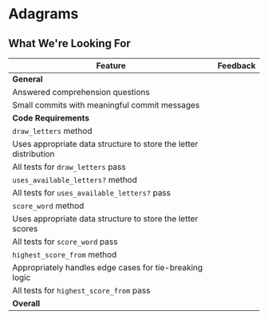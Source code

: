 # Adagrams
## What We're Looking For

Feature | Feedback
--- | ---
**General** |
Answered comprehension questions |
Small commits with meaningful commit messages |
**Code Requirements** |
`draw_letters` method |
Uses appropriate data structure to store the letter distribution |
All tests for `draw_letters` pass |
`uses_available_letters?` method |
All tests for `uses_available_letters?` pass |
`score_word` method |
Uses appropriate data structure to store the letter scores |
All tests for `score_word` pass |
`highest_score_from` method |
Appropriately handles edge cases for tie-breaking logic |
All tests for `highest_score_from` pass |
**Overall** |
